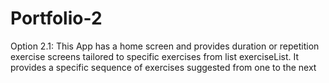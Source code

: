 # Portfolio-2
Option 2.1:
This App has a home screen and provides duration or repetition exercise screens tailored to specific exercises from list exerciseList.
It provides a specific sequence of exercises suggested from one to the next

